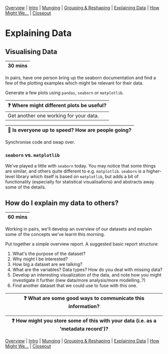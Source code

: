 [Overview](./00_overview.md) |
[Intro](./01_intro.md) |
[Munging](./02_munging.md) |
[Grouping & Reshaping](./03_groupingreshaping.md) |
[Explaining Data](./04_explainingdata.md) |
[How Might We...](./05_howmightwe.md)  |
[Closeout](./06_closeout.md)

# Explaining Data

## Visualising Data

| 30 mins |
| ------- |

In pairs, have one person bring up the seaborn documentation and find a few
of the plotting examples which might be relevant for their data.

Generate a few plots using `pandas`, `seaborn` or `matplotlib`.

| :question: Where might different plots be useful? |
| ------------------------------------------------- |
| Get another one working for your data.            |

| :triangular_flag_on_post: Is everyone up to speed? How are people going? |
| ------------------------------------------------------------------------ |

Synchronise code and swap over.

### `seaborn` vs. `matplotlib`

We've played a little with `seaborn` today. You may notice that some things
are similar, and others quite different to e.g. `matplotlib`. `seaborn`
is a higher-level library which itself is based on `matplotlib`, but
adds a bit of functionality (especially for statistical visualisations)
and abstracts away some of the details.

##	How do I explain my data to others?

| 60 mins |
| ------- |

Working in pairs, we'll develop an overview of our datasets and explain some of the concepts we've learnt this morning.

Put together a simple overview report. A suggested basic report structure:
1. What's the purpose of the dataset?
1. Why might I be interested?
1. How big a dataset are we talking?
1. What are the variables? Data types? How do you deal with missing data?
1. Develop an interesting visualization of the data, and note how you might investigate it further (new data/more analysis/more modelling..?)
1. Find another dataset that we could use to fuse with this one.

| :question: What are some good ways to communicate this information? |
| ------------------------------------------------------------------- |

| :question: How might you store some of this with your data (i.e. as a 'metadata record')? |
| ----------------------------------------------------------------------------------------- |

[Overview](./00_overview.md) |
[Intro](./01_intro.md) |
[Munging](./02_munging.md) |
[Grouping & Reshaping](./03_groupingreshaping.md) |
[Explaining Data](./04_explainingdata.md) |
[How Might We...](./05_howmightwe.md)  |
[Closeout](./06_closeout.md)
